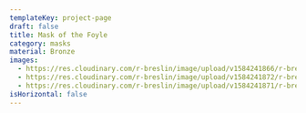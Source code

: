 ```yaml
---
templateKey: project-page
draft: false
title: Mask of the Foyle
category: masks
material: Bronze
images:
  - https://res.cloudinary.com/r-breslin/image/upload/v1584241866/r-breslin-cloudinary/WORK/MASKS/the-foyle/the-foyle_the-foyle-01_wekais.png
  - https://res.cloudinary.com/r-breslin/image/upload/v1584241872/r-breslin-cloudinary/WORK/MASKS/the-foyle/the-foyle_the-foyle-02_p31w1d.png
  - https://res.cloudinary.com/r-breslin/image/upload/v1584241871/r-breslin-cloudinary/WORK/MASKS/the-foyle/the-foyle_the-foyle-03_xbfahm.png
isHorizontal: false
---
```

